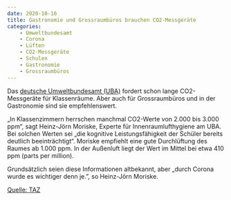```yaml
---
date: 2020-10-16
title: Gastronomie und Grossraumbüros brauchen CO2-Messgeräte
categories:
    - Umweltbundesamt
    - Corona
    - Lüften
    - CO2-Messgeräte
    - Schulen
    - Gastronomie
    - Grossraumbüros
---
```

Das [deutsche Umweltbundesamt (UBA)](https://www.umweltbundesamt.de/sites/default/files/medien/pdfs/kohlendioxid_2008.pdf) fordert schon lange CO2-Messgeräte für Klassenräume. Aber auch für Grossraumbüros und in der Gastronomie sind sie empfehlenswert.

„In Klassenzimmern herrschen manchmal CO2-Werte von 2.000 bis 3.000 ppm“, sagt Heinz-Jörn Moriske, Experte für Innenraumlufthygiene am UBA. Bei solchen Werten sei „die kognitive Leistungsfähigkeit der Schüler bereits deutlich beeinträchtigt“. Moriske empfiehlt eine gute Durchlüftung des Raumes ab 1.000 ppm. In der Außenluft liegt der Wert im Mittel bei etwa 410 ppm (parts per million).

Grundsätzlich seien diese Informationen altbekannt, aber „durch Corona wurde es wichtiger denn je.”, so Heinz-Jörn Moriske.

[Quelle: TAZ](https://taz.de/Schulstart-waehrend-Corona/!5699911/)
